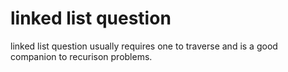 # linked list question

linked list question usually requires one to traverse and is a good companion to recurison problems.
